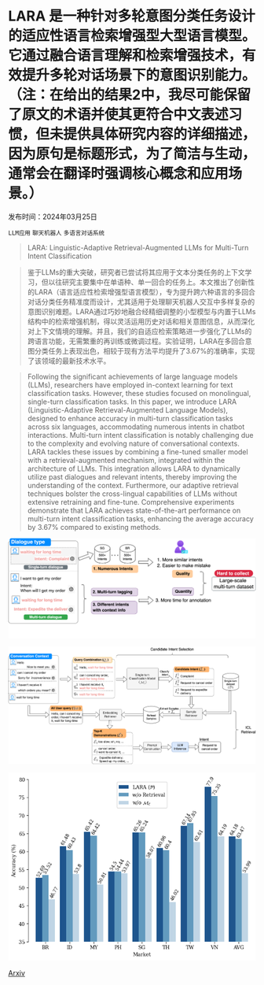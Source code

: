 # LARA 是一种针对多轮意图分类任务设计的适应性语言检索增强型大型语言模型。它通过融合语言理解和检索增强技术，有效提升多轮对话场景下的意图识别能力。（注：在给出的结果2中，我尽可能保留了原文的术语并使其更符合中文表述习惯，但未提供具体研究内容的详细描述，因为原句是标题形式，为了简洁与生动，通常会在翻译时强调核心概念和应用场景。）

发布时间：2024年03月25日

`LLM应用` `聊天机器人` `多语言对话系统`

> LARA: Linguistic-Adaptive Retrieval-Augmented LLMs for Multi-Turn Intent Classification

> 鉴于LLMs的重大突破，研究者已尝试将其应用于文本分类任务的上下文学习，但以往研究主要集中在单语种、单一回合的任务上。本文推出了创新性的LARA（语言适应性检索增强型语言模型），专为提升跨六种语言的多回合对话分类任务精准度而设计，尤其适用于处理聊天机器人交互中多样复杂的意图识别难题。LARA通过巧妙地融合经精细调整的小型模型与内置于LLMs结构中的检索增强机制，得以灵活运用历史对话和相关意图信息，从而深化对上下文情境的理解。并且，我们的自适应检索策略进一步强化了LLMs的跨语言功能，无需繁重的再训练或微调过程。实验证明，LARA在多回合意图分类任务上表现出色，相较于现有方法平均提升了3.67%的准确率，实现了该领域的最新技术水平。

> Following the significant achievements of large language models (LLMs), researchers have employed in-context learning for text classification tasks. However, these studies focused on monolingual, single-turn classification tasks. In this paper, we introduce LARA (Linguistic-Adaptive Retrieval-Augmented Language Models), designed to enhance accuracy in multi-turn classification tasks across six languages, accommodating numerous intents in chatbot interactions. Multi-turn intent classification is notably challenging due to the complexity and evolving nature of conversational contexts. LARA tackles these issues by combining a fine-tuned smaller model with a retrieval-augmented mechanism, integrated within the architecture of LLMs. This integration allows LARA to dynamically utilize past dialogues and relevant intents, thereby improving the understanding of the context. Furthermore, our adaptive retrieval techniques bolster the cross-lingual capabilities of LLMs without extensive retraining and fine-tune. Comprehensive experiments demonstrate that LARA achieves state-of-the-art performance on multi-turn intent classification tasks, enhancing the average accuracy by 3.67% compared to existing methods.

![LARA 是一种针对多轮意图分类任务设计的适应性语言检索增强型大型语言模型。它通过融合语言理解和检索增强技术，有效提升多轮对话场景下的意图识别能力。（注：在给出的结果2中，我尽可能保留了原文的术语并使其更符合中文表述习惯，但未提供具体研究内容的详细描述，因为原句是标题形式，为了简洁与生动，通常会在翻译时强调核心概念和应用场景。）](../../../paper_images/2403.16504/multi-challenge.png)

![LARA 是一种针对多轮意图分类任务设计的适应性语言检索增强型大型语言模型。它通过融合语言理解和检索增强技术，有效提升多轮对话场景下的意图识别能力。（注：在给出的结果2中，我尽可能保留了原文的术语并使其更符合中文表述习惯，但未提供具体研究内容的详细描述，因为原句是标题形式，为了简洁与生动，通常会在翻译时强调核心概念和应用场景。）](../../../paper_images/2403.16504/LLM_in_ICL_way.png)

![LARA 是一种针对多轮意图分类任务设计的适应性语言检索增强型大型语言模型。它通过融合语言理解和检索增强技术，有效提升多轮对话场景下的意图识别能力。（注：在给出的结果2中，我尽可能保留了原文的术语并使其更符合中文表述习惯，但未提供具体研究内容的详细描述，因为原句是标题形式，为了简洁与生动，通常会在翻译时强调核心概念和应用场景。）](../../../paper_images/2403.16504/ablation_results.png)

[Arxiv](https://arxiv.org/abs/2403.16504)